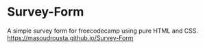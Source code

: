 # Survey-Form
A simple survey form for freecodecamp using pure HTML and CSS.
https://masoudrousta.github.io/Survey-Form
